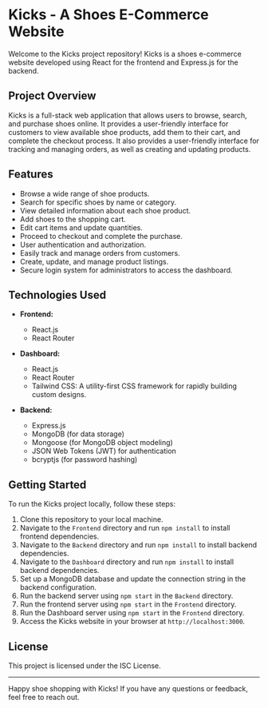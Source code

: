 # Kicks - A Shoes E-Commerce Website

Welcome to the Kicks project repository! Kicks is a shoes e-commerce website developed using React for the frontend and Express.js for the backend.

## Project Overview

Kicks is a full-stack web application that allows users to browse, search, and purchase shoes online. It provides a user-friendly interface for customers to view available shoe products, add them to their cart, and complete the checkout process. It also provides a user-friendly interface for tracking and managing orders, as well as creating and updating products.

## Features

-   Browse a wide range of shoe products.
-   Search for specific shoes by name or category.
-   View detailed information about each shoe product.
-   Add shoes to the shopping cart.
-   Edit cart items and update quantities.
-   Proceed to checkout and complete the purchase.
-   User authentication and authorization.
-   Easily track and manage orders from customers.
-   Create, update, and manage product listings.
-   Secure login system for administrators to access the dashboard.

## Technologies Used

-   **Frontend:**

    -   React.js
    -   React Router

-   **Dashboard:**

    -   React.js
    -   React Router
    -   Tailwind CSS: A utility-first CSS framework for rapidly building custom designs.

-   **Backend:**
    -   Express.js
    -   MongoDB (for data storage)
    -   Mongoose (for MongoDB object modeling)
    -   JSON Web Tokens (JWT) for authentication
    -   bcryptjs (for password hashing)

## Getting Started

To run the Kicks project locally, follow these steps:

1. Clone this repository to your local machine.
2. Navigate to the `Frontend` directory and run `npm install` to install frontend dependencies.
3. Navigate to the `Backend` directory and run `npm install` to install backend dependencies.
4. Navigate to the `Dashboard` directory and run `npm install` to install backend dependencies.
5. Set up a MongoDB database and update the connection string in the backend configuration.
6. Run the backend server using `npm start` in the `Backend` directory.
7. Run the frontend server using `npm start` in the `Frontend` directory.
8. Run the Dashboard server using `npm start` in the `Frontend` directory.
9. Access the Kicks website in your browser at `http://localhost:3000`.

## License

This project is licensed under the ISC License.

---

Happy shoe shopping with Kicks! If you have any questions or feedback, feel free to reach out.
